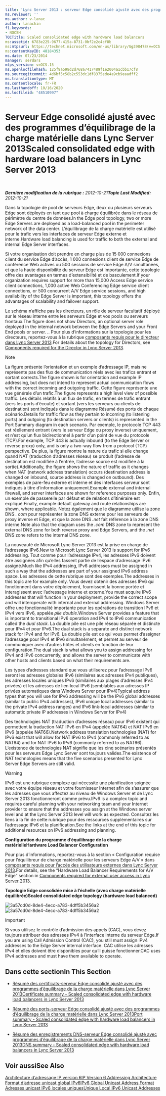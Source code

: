 ```yaml
---
title: 'Lync Server 2013 : serveur Edge consolidé ajusté avec des programmes d’équilibrage de la charge matérielle'
ms.reviewer: ''
ms.author: v-lanac
author: lanachin
f1.keywords:
- NOCSH
TOCTitle: Scaled consolidated edge with hardware load balancers
ms:assetid: 6783e225-9677-415a-8731-0bf2e2c4cf8b
ms:mtpsurl: https://technet.microsoft.com/en-us/library/Gg398478(v=OCS.15)
ms:contentKeyID: 48184353
ms.date: 07/23/2014
manager: serdars
mtps_version: v=OCS.15
ms.openlocfilehash: 125f9a598d2d768a7417489f1e2004a1cbb17cf8
ms.sourcegitcommit: 4d6bf5c58b2c553dc1df8375ede4a9cb9eaadff2
ms.translationtype: MT
ms.contentlocale: fr-FR
ms.lasthandoff: 10/16/2020
ms.locfileid: "48510997"
---
```

# <a name="scaled-consolidated-edge-with-hardware-load-balancers-in-lync-server-2013"></a><span data-ttu-id="9ae91-102">Serveur Edge consolidé ajusté avec des programmes d’équilibrage de la charge matérielle dans Lync Server 2013</span><span class="sxs-lookup"><span data-stu-id="9ae91-102">Scaled consolidated edge with hardware load balancers in Lync Server 2013</span></span>

<div data-xmlns="http://www.w3.org/1999/xhtml">

<div class="topic" data-xmlns="http://www.w3.org/1999/xhtml" data-msxsl="urn:schemas-microsoft-com:xslt" data-cs="https://msdn.microsoft.com/">

<div data-asp="https://msdn2.microsoft.com/asp">



</div>

<div id="mainSection">

<div id="mainBody">

<span> </span>

<span data-ttu-id="9ae91-103">_**Dernière modification de la rubrique :** 2012-10-21_</span><span class="sxs-lookup"><span data-stu-id="9ae91-103">_**Topic Last Modified:** 2012-10-21_</span></span>

<span data-ttu-id="9ae91-104">Dans la topologie de pool de serveurs Edge, deux ou plusieurs serveurs Edge sont déployés en tant que pool à charge équilibrée dans le réseau de périmètre du centre de données.</span><span class="sxs-lookup"><span data-stu-id="9ae91-104">In the Edge pool topology, two or more Edge Servers are deployed as a load-balanced pool in the perimeter network of the data center.</span></span> <span data-ttu-id="9ae91-105">L’équilibrage de la charge matérielle est utilisé pour le trafic vers les interfaces de serveur Edge externe et interne.</span><span class="sxs-lookup"><span data-stu-id="9ae91-105">Hardware load balancing is used for traffic to both the external and internal Edge Server interfaces.</span></span>

<span data-ttu-id="9ae91-106">Si votre organisation doit prendre en charge plus de 15 000 connexions client du service Edge d’accès, 1 000 connexions client de service Edge de conférence Web actives ou 500 sessions de service Edge A/V simultanées, et que la haute disponibilité du serveur Edge est importante, cette topologie offre des avantages en termes d’extensibilité et de basculement.</span><span class="sxs-lookup"><span data-stu-id="9ae91-106">If your organization requires support for more than 15,000 Access Edge service client connections, 1,000 active Web Conferencing Edge service client connections, or 500 concurrent A/V Edge service sessions, and high availability of the Edge Server is important, this topology offers the advantages of scalability and failover support.</span></span>

<span data-ttu-id="9ae91-107">Le schéma n’affiche pas les directeurs, un rôle de serveur facultatif déployé sur le réseau interne entre les serveurs Edge et vos pools ou serveurs frontaux.</span><span class="sxs-lookup"><span data-stu-id="9ae91-107">The figure does not show Directors, an optional server role deployed in the internal network between the Edge Servers and your Front End pools or server.</span></span> <span data-ttu-id="9ae91-108">.</span><span class="sxs-lookup"><span data-stu-id="9ae91-108">.</span></span> <span data-ttu-id="9ae91-109">Pour plus d’informations sur la topologie pour les directeurs, reportez-vous à la rubrique [composants requis pour le directeur dans Lync Server 2013](lync-server-2013-components-required-for-the-director.md).</span><span class="sxs-lookup"><span data-stu-id="9ae91-109">For details about the topology for Directors, see [Components required for the Director in Lync Server 2013](lync-server-2013-components-required-for-the-director.md).</span></span>

<div>


> [!NOTE]  
> <span data-ttu-id="9ae91-110">La figure présente l’orientation et un exemple d’adressage IP, mais ne représente pas des flux de communication réels avec les trafics entrant et sortant corrects.</span><span class="sxs-lookup"><span data-stu-id="9ae91-110">The figure shown is for orientation and example IP addressing, but does not intend to represent actual communication flows with the correct incoming and outgoing traffic.</span></span> <span data-ttu-id="9ae91-111">Cette figure représente une vue générale d’un trafic.</span><span class="sxs-lookup"><span data-stu-id="9ae91-111">The figure represents a high level view of possible traffic.</span></span> <span data-ttu-id="9ae91-112">Les détails relatifs à un flux de trafic, en termes de trafic entrant (vers les ports d’écoute) et sortant (vers les serveurs ou clients de destination) sont indiqués dans le diagramme Résumé des ports de chaque scénario.</span><span class="sxs-lookup"><span data-stu-id="9ae91-112">Details for traffic flow as they pertain to incoming (to listening ports) and outgoing (to destination servers or clients) is represented in the Port Summary diagram in each scenario.</span></span> <span data-ttu-id="9ae91-113">Par exemple, le protocole TCP 443 est réellement entrant (vers le serveur Edge ou proxy inverse) uniquement, et n’est qu’un flux bidirectionnel à partir d’un point de vue du protocole (TCP).</span><span class="sxs-lookup"><span data-stu-id="9ae91-113">For example, TCP 443 is actually inbound (to the Edge Server or reverse proxy) only, and is only a two-way flow from a protocol (TCP) perspective.</span></span> <span data-ttu-id="9ae91-114">De plus, la figure montre la nature du trafic si elle change quand NAT (traduction d’adresses réseau) se produit (l’adresse de destination est modifiée à l’entrée, l’adresse source est modifiée à la sortie).</span><span class="sxs-lookup"><span data-stu-id="9ae91-114">Additionally, the figure shows the nature of traffic as it changes when NAT (network address translation) occurs (destination address is changed on inbound, source address is changed on outbound).</span></span> <span data-ttu-id="9ae91-115">Des exemples de pare-feu externe et interne et des interfaces serveur sont indiqués à titre d’information uniquement.</span><span class="sxs-lookup"><span data-stu-id="9ae91-115">Example external and internal firewall, and server interfaces are shown for reference purposes only.</span></span> <span data-ttu-id="9ae91-116">Enfin, un exemple de passerelle par défaut et de relations d’itinéraire est expliqué.</span><span class="sxs-lookup"><span data-stu-id="9ae91-116">Finally, example default gateway and route relationships are shown, where applicable.</span></span> <span data-ttu-id="9ae91-117">Notez également que le diagramme utilise la zone DNS <EM>. com</EM> pour représenter la zone DNS externe pour les serveurs de proxy inverse et Edge, et que la zone DNS <EM>.net</EM> fait référence à la zone DNS interne.</span><span class="sxs-lookup"><span data-stu-id="9ae91-117">Note also that the diagram uses the <EM>.com</EM> DNS zone to represent the external DNS zone for both reverse proxy and Edge Servers, and the <EM>.net</EM> DNS zone refers to the internal DNS zone.</span></span>



</div>

<span data-ttu-id="9ae91-118">La nouveauté de Microsoft Lync Server 2013 est la prise en charge de l’adressage IPv6.</span><span class="sxs-lookup"><span data-stu-id="9ae91-118">New to Microsoft Lync Server 2013 is support for IPv6 addressing.</span></span> <span data-ttu-id="9ae91-119">Tout comme pour l’adressage IPv4, les adresses IPv6 doivent être assignées afin qu’elles fassent partie de l’espace d’adressage IPv6 assigné.</span><span class="sxs-lookup"><span data-stu-id="9ae91-119">Much like IPv4 addressing, IPv6 addresses must be assigned in such a way that the addresses are part of your assigned IPv6 address space.</span></span> <span data-ttu-id="9ae91-120">Les adresses de cette rubrique sont des exemples.</span><span class="sxs-lookup"><span data-stu-id="9ae91-120">The addresses in this topic are for example only.</span></span> <span data-ttu-id="9ae91-121">Vous devez obtenir des adresses IPv6 qui fonctionnent dans votre déploiement, fournissent la bonne portée et interagissent avec l’adressage interne et externe.</span><span class="sxs-lookup"><span data-stu-id="9ae91-121">You must acquire IPv6 addresses that will function in your deployment, provide the correct scope and will interoperate with internal and external addressing.</span></span> <span data-ttu-id="9ae91-122">Windows Server offre une fonctionnalité importante pour les opérations de transition IPv6 et IPv4 vers IPv6, appelée *pile double*.</span><span class="sxs-lookup"><span data-stu-id="9ae91-122">Windows Server provides a feature that is important to transitional IPv6 operation and IPv4 to IPv6 communication called the *dual stack*.</span></span> <span data-ttu-id="9ae91-123">La double pile est une pile réseau séparée et distincte pour IPv4 et pour IPv6.</span><span class="sxs-lookup"><span data-stu-id="9ae91-123">The dual stack is a separate and distinct network stack for IPv4 and for IPv6.</span></span> <span data-ttu-id="9ae91-124">La double pile est ce qui vous permet d’assigner l’adressage pour IPv4 et IPv6 simultanément, et permet au serveur de communiquer avec d’autres hôtes et clients en fonction de leur configuration.</span><span class="sxs-lookup"><span data-stu-id="9ae91-124">The dual stack is what allows you to assign addressing for IPv4 and IPv6 concurrently, and allows the server to communicate with other hosts and clients based on what their requirements are.</span></span>

<span data-ttu-id="9ae91-125">Les types d’adresses standard que vous utiliserez pour l’adressage IPv6 seront les adresses globales IPv6 (similaires aux adresses IPv4 publiques), les adresses locales uniques IPv6 (similaires aux plages d’adresses IPv4 privées) et les adresses de lien local IPv6 (semblables aux adresses IP privées automatiques dans Windows Server pour IPv4)</span><span class="sxs-lookup"><span data-stu-id="9ae91-125">Typical address types that you will use for IPv6 addressing will be the IPv6 global addresses (similar to public IPv4 addresses), IPv6 unique local addresses (similar to the private IPv4 address ranges) and IPv6 link-local addresses (similar to automatic private IP addresses in Windows Server for IPv4)</span></span>

<span data-ttu-id="9ae91-126">Des technologies NAT (traduction d’adresses réseau) pour IPv6 existent qui permettent la traduction NAT IPv6 en IPv4 (appelée NAT64) et NAT IPv6 en IPv6 (appelée NAT66).</span><span class="sxs-lookup"><span data-stu-id="9ae91-126">Network address translation technologies (NAT) for IPv6 exist that will allow for NAT IPv6 to IPv4 (commonly referred to as NAT64) and for NAT IPv6 to IPv6 (commonly referred to as NAT66).</span></span> <span data-ttu-id="9ae91-127">L’existence de technologies NAT signifie que les cinq scénarios présentés pour les serveurs Edge Lync Server sont toujours valides.</span><span class="sxs-lookup"><span data-stu-id="9ae91-127">The existence of NAT technologies means that the five scenarios presented for Lync Server Edge Servers are still valid.</span></span>

<div>


> [!WARNING]  
> <span data-ttu-id="9ae91-128">IPv6 est une rubrique complexe qui nécessite une planification soignée avec votre équipe réseau et votre fournisseur Internet afin de s’assurer que les adresses que vous affectez au niveau de Windows Server et de Lync Server 2013 fonctionneront comme prévu.</span><span class="sxs-lookup"><span data-stu-id="9ae91-128">IPv6 is a complex topic and requires careful planning with your networking team and your Internet provider to ensure that the addresses you assign at the Windows server level and at the Lync Server 2013 level will work as expected.</span></span> <span data-ttu-id="9ae91-129">Consultez les liens à la fin de cette rubrique pour des ressources supplémentaires sur l’adressage IPv6 et la planification.</span><span class="sxs-lookup"><span data-stu-id="9ae91-129">See the links at the end of this topic for additional resources on IPv6 addressing and planning.</span></span>



</div>

<span data-ttu-id="9ae91-130">**Configuration du programme d’équilibrage de la charge matérielle**</span><span class="sxs-lookup"><span data-stu-id="9ae91-130">**Hardware Load Balancer Configuration**</span></span>

<span data-ttu-id="9ae91-131">Pour plus d’informations, reportez-vous à la section « Configuration requise pour l’équilibreur de charge matérielle pour les serveurs Edge A/V » dans [composants requis pour l’accès des utilisateurs externes dans Lync Server 2013](lync-server-2013-components-required-for-external-user-access.md).</span><span class="sxs-lookup"><span data-stu-id="9ae91-131">For details, see the “Hardware Load Balancer Requirements for A/V Edge” section in [Components required for external user access in Lync Server 2013](lync-server-2013-components-required-for-external-user-access.md).</span></span>

<span data-ttu-id="9ae91-132">**Topologie Edge consolidée mise à l’échelle (avec charge matérielle équilibrée)**</span><span class="sxs-lookup"><span data-stu-id="9ae91-132">**Scaled consolidated edge topology (hardware load balanced)**</span></span>

<span data-ttu-id="9ae91-133">![3a57cd0d-8de4-4ecc-a783-4dff5b3456a2](images/Gg398478.3a57cd0d-8de4-4ecc-a783-4dff5b3456a2(OCS.15).jpg "3a57cd0d-8de4-4ecc-a783-4dff5b3456a2")</span><span class="sxs-lookup"><span data-stu-id="9ae91-133">![3a57cd0d-8de4-4ecc-a783-4dff5b3456a2](images/Gg398478.3a57cd0d-8de4-4ecc-a783-4dff5b3456a2(OCS.15).jpg "3a57cd0d-8de4-4ecc-a783-4dff5b3456a2")</span></span>

<div>


> [!IMPORTANT]  
> <span data-ttu-id="9ae91-134">Si vous utilisez le contrôle d’admission des appels (CAC), vous devez toujours attribuer des adresses IPv4 à l’interface interne du serveur Edge.</span><span class="sxs-lookup"><span data-stu-id="9ae91-134">If you are using Call Admission Control (CAC), you still must assign IPv4 addresses to the Edge Server internal interface.</span></span> <span data-ttu-id="9ae91-135">CAC utilise les adresses IPv4 et elles doivent être disponibles pour qu’il puisse fonctionner.</span><span class="sxs-lookup"><span data-stu-id="9ae91-135">CAC uses IPv4 addresses and must have them available to operate.</span></span>



</div>

<div>

## <a name="in-this-section"></a><span data-ttu-id="9ae91-136">Dans cette section</span><span class="sxs-lookup"><span data-stu-id="9ae91-136">In This Section</span></span>

  - [<span data-ttu-id="9ae91-137">Résumé des certificats-serveur Edge consolidé ajusté avec des programmes d’équilibrage de la charge matérielle dans Lync Server 2013</span><span class="sxs-lookup"><span data-stu-id="9ae91-137">Certificate summary - Scaled consolidated edge with hardware load balancers in Lync Server 2013</span></span>](lync-server-2013-certificate-summary-scaled-consolidated-edge-with-hardware-load-balancers.md)

  - [<span data-ttu-id="9ae91-138">Résumé des ports-serveur Edge consolidé ajusté avec des programmes d’équilibrage de la charge matérielle dans Lync Server 2013</span><span class="sxs-lookup"><span data-stu-id="9ae91-138">Port summary - Scaled consolidated edge with hardware load balancers in Lync Server 2013</span></span>](lync-server-2013-port-summary-scaled-consolidated-edge-with-hardware-load-balancers.md)

  - [<span data-ttu-id="9ae91-139">Résumé des enregistrements DNS-serveur Edge consolidé ajusté avec programmes d’équilibrage de la charge matérielle dans Lync Server 2013</span><span class="sxs-lookup"><span data-stu-id="9ae91-139">DNS summary - Scaled consolidated edge with hardware load balancers in Lync Server 2013</span></span>](lync-server-2013-dns-summary-scaled-consolidated-edge-with-hardware-load-balancers.md)

</div>

<div>

## <a name="see-also"></a><span data-ttu-id="9ae91-140">Voir aussi</span><span class="sxs-lookup"><span data-stu-id="9ae91-140">See Also</span></span>


[<span data-ttu-id="9ae91-141">Architecture d’adressage IP version 6</span><span class="sxs-lookup"><span data-stu-id="9ae91-141">IP Version 6 Addressing Architecture</span></span>](https://tools.ietf.org/html/rfc4291)  
[<span data-ttu-id="9ae91-142">Format d’adresse unicast global IPv6</span><span class="sxs-lookup"><span data-stu-id="9ae91-142">IPv6 Global Unicast Address Format</span></span>](https://tools.ietf.org/html/rfc3587)  
[<span data-ttu-id="9ae91-143">Adresses unicast IPv6 locales uniques</span><span class="sxs-lookup"><span data-stu-id="9ae91-143">Unique Local IPv6 Unicast Addresses</span></span>](https://tools.ietf.org/html/rfc4193)  
  

</div>

</div>

<span> </span>

</div>

</div>

</div>

